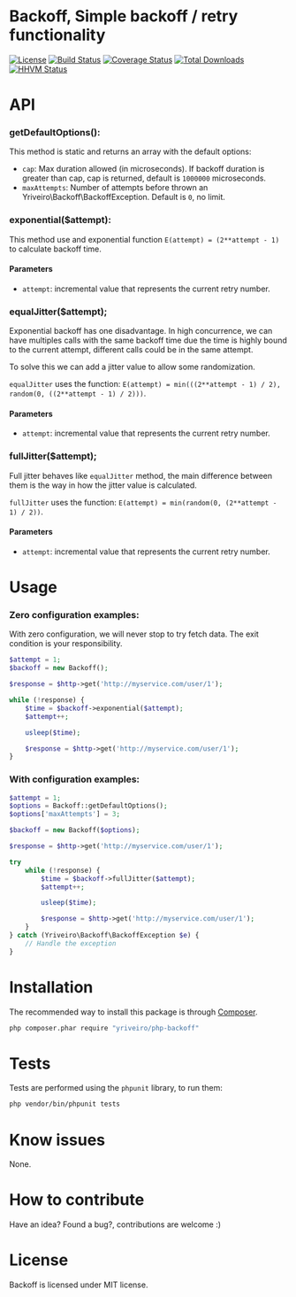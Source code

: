 # Backoff, Simple backoff / retry functionality

[![License](https://poser.pugx.org/yriveiro/php-backoff/license)](https://packagist.org/packages/yriveiro/php-backoff) [![Build Status](https://travis-ci.org/yriveiro/php-backoff.svg?branch=master)](https://travis-ci.org/yriveiro/php-backoff) [![Coverage Status](https://coveralls.io/repos/yriveiro/php-backoff/badge.svg?branch=master&service=github)](https://coveralls.io/github/yriveiro/php-backoff?branch=master) [![Total Downloads](https://poser.pugx.org/yriveiro/php-backoff/downloads)](https://packagist.org/packages/yriveiro/php-backoff) [![HHVM Status](http://hhvm.h4cc.de/badge/yriveiro/php-backoff.svg)](http://hhvm.h4cc.de/package/yriveiro/php-backoff)


# API

### getDefaultOptions():

This method is static and returns an array with the default options:
- `cap`: Max duration allowed (in microseconds). If backoff duration is greater than cap, cap is returned, default is `1000000` microseconds.
- `maxAttempts`: Number of attempts before thrown an Yriveiro\Backoff\BackoffException. Default is `0`, no limit.

### exponential($attempt):

This method use and exponential function `E(attempt) = (2**attempt - 1)` to calculate backoff time.

#### Parameters
- `attempt`: incremental value that represents the current retry number.

### equalJitter($attempt);

Exponential backoff has one disadvantage. In high concurrence, we can have multiples calls with the same backoff time due the time is highly bound to the current attempt, different calls could be in the same attempt.

To solve this we can add a jitter value to allow some randomization.

`equalJitter` uses the function: `E(attempt) = min(((2**attempt - 1) / 2), random(0, ((2**attempt - 1) / 2)))`.

#### Parameters
- `attempt`: incremental value that represents the current retry number.

### fullJitter($attempt);

Full jitter behaves like `equalJitter` method, the main difference between them is the way in how the jitter value is calculated.

`fullJitter` uses the function: `E(attempt) = min(random(0, (2**attempt - 1) / 2))`.

#### Parameters
- `attempt`: incremental value that represents the current retry number.

# Usage

### Zero configuration examples:

With zero configuration, we will never stop to try fetch data. The exit condition is your responsibility.

```php
$attempt = 1;
$backoff = new Backoff();

$response = $http->get('http://myservice.com/user/1');

while (!response) {
    $time = $backoff->exponential($attempt);
    $attempt++;

    usleep($time);

    $response = $http->get('http://myservice.com/user/1');
}
```

### With configuration examples:

```php
$attempt = 1;
$options = Backoff::getDefaultOptions();
$options['maxAttempts'] = 3;

$backoff = new Backoff($options);

$response = $http->get('http://myservice.com/user/1');

try
    while (!response) {
        $time = $backoff->fullJitter($attempt);
        $attempt++;

        usleep($time);

        $response = $http->get('http://myservice.com/user/1');
    }
} catch (Yriveiro\Backoff\BackoffException $e) {
    // Handle the exception
}
```

# Installation

The recommended way to install this package is through [Composer](http://getcomposer.org/download/).

```sh
php composer.phar require "yriveiro/php-backoff"
```

# Tests

Tests are performed using the `phpunit` library, to run them:

```sh
php vendor/bin/phpunit tests
```

# Know issues

None.

# How to contribute

Have an idea? Found a bug?, contributions are welcome :)

# License

Backoff is licensed under MIT license.

